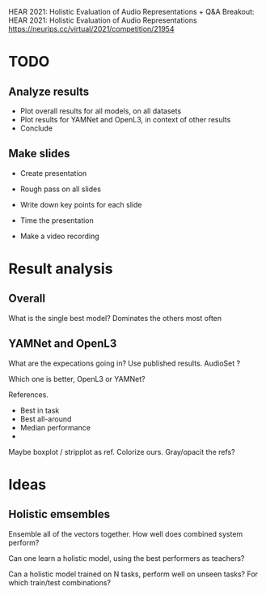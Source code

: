
HEAR 2021: Holistic Evaluation of Audio Representations + Q&A
Breakout: HEAR 2021: Holistic Evaluation of Audio Representations 
https://neurips.cc/virtual/2021/competition/21954

# TODO

## Analyze results

- Plot overall results for all models, on all datasets
- Plot results for YAMNet and OpenL3, in context of other results
- Conclude

## Make slides
- Create presentation
- Rough pass on all slides

- Write down key points for each slide
- Time the presentation
- Make a video recording


# Result analysis

## Overall

What is the single best model?
Dominates the others most often

## YAMNet and OpenL3

What are the expecations going in?
Use published results. AudioSet ?

Which one is better, OpenL3 or YAMNet?

References.
- Best in task
- Best all-around
- Median performance
- 

Maybe boxplot / stripplot as ref.
Colorize ours. Gray/opacit the refs?


# Ideas


## Holistic emsembles
Ensemble all of the vectors together. How well does combined system perform?

Can one learn a holistic model, using the best performers as teachers?

Can a holistic model trained on N tasks, perform well on unseen tasks?
For which train/test combinations?
